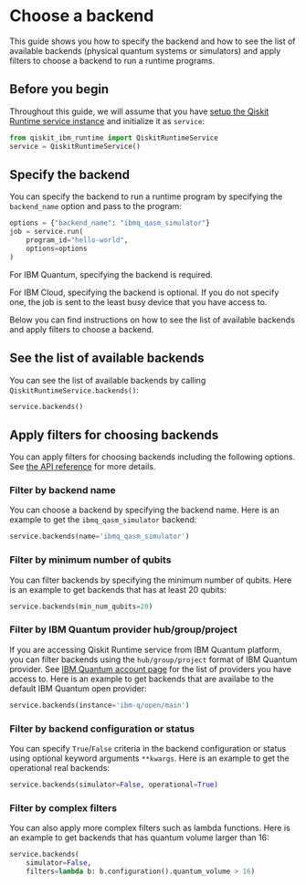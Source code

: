 # Choose a backend

This guide shows you how to specify the backend and how to see the list of available backends (physical quantum systems or simulators) and apply filters to choose a backend to run a runtime programs.

## Before you begin

Throughout this guide, we will assume that you have [setup the Qiskit Runtime service instance](https://qiskit.org/documentation/partners/qiskit_ibm_runtime/getting_started.html) and initialize it as `service`:

```python
from qiskit_ibm_runtime import QiskitRuntimeService
service = QiskitRuntimeService()
```

## Specify the backend

You can specify the backend to run a runtime program by specifying the `backend_name` option and pass to the program:

```python
options = {"backend_name": "ibmq_qasm_simulator"}
job = service.run(
    program_id="hello-world",
    options=options
)
```

For IBM Quantum, specifying the backend is required.

For IBM Cloud, specifying the backend is optional. If you do not specify one, the job is sent to the least busy device that you have access to.

Below you can find instructions on how to see the list of available backends and apply filters to choose a backend.


## See the list of available backends

You can see the list of available backends by calling `QiskitRuntimeService.backends()`:

```python
service.backends()
```

## Apply filters for choosing backends

You can apply filters for choosing backends including the following options. See [the API reference](https://qiskit.org/documentation/partners/qiskit_ibm_runtime/stubs/qiskit_ibm_runtime.QiskitRuntimeService.backends.html#qiskit_ibm_runtime.QiskitRuntimeService.backends) for more details.

### Filter by backend name

You can choose a backend by specifying the backend name. Here is an example to get the `ibmq_qasm_simulator` backend:

```python
service.backends(name='ibmq_qasm_simulator')
```

### Filter by minimum number of qubits

You can filter backends by specifying the minimum number of qubits. Here is an example to get backends that has at least 20 qubits:

```python
service.backends(min_num_qubits=20)
```

### Filter by IBM Quantum provider hub/group/project

If you are accessing Qiskit Runtime service from IBM Quantum platform, you can filter backends using the `hub/group/project` format of IBM Quantum provider. See [IBM Quantum account page](https://quantum-computing.ibm.com/account) for the list of providers you have access to. Here is an example to get backends that are availabe to the default IBM Quantum open provider:

```python
service.backends(instance='ibm-q/open/main')
```

### Filter by backend configuration or status

You can specify ``True``/``False`` criteria in the backend configuration or status using optional keyword arguments `**kwargs`. Here is an example to get the operational real backends:

```python
service.backends(simulator=False, operational=True)
```

### Filter by complex filters

You can also apply more complex filters such as lambda functions. Here is an example to get backends that has quantum volume larger than 16:

```python
service.backends(
    simulator=False,
    filters=lambda b: b.configuration().quantum_volume > 16)
```
